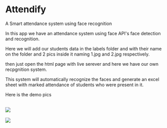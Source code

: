 # Attendify

<p>A Smart attendance system using face recognition</p>
<p>In this app we have an attendance system using face API's face detection and recognition.</p>
<p>Here we will add our students data in the labels folder and with their name on the folder and 2 pics inside it naming 1.jpg and 2.jpg respectively.</p>
then just open the html page with live serever and here we have our own recpgnition system.
<p>This system will automatically recognize the faces and generate an excel sheet with marked attendance of students who were present in it.</p>
<p>Here is the demo pics</p>
<br>

<img src="https://github.com/deepsingh245/Attendify/assets/80377963/c22a12f3-8bdb-4326-b669-8f4e8578c422">
<br>
<br>
<img src='https://github.com/deepsingh245/Attendify/assets/80377963/2c02b58d-71c9-4a91-b362-3956795e0fdf'>
